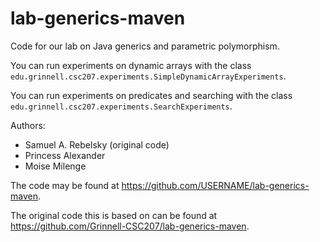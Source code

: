 lab-generics-maven
==================

Code for our lab on Java generics and parametric polymorphism.

You can run experiments on dynamic arrays with the class
`edu.grinnell.csc207.experiments.SimpleDynamicArrayExperiments`.

You can run experiments on predicates and searching with the class
`edu.grinnell.csc207.experiments.SearchExperiments`.

Authors:

* Samuel A. Rebelsky (original code)
* Princess Alexander
* Moise Milenge

The code may be found at <https://github.com/USERNAME/lab-generics-maven>.

The original code this is based on can be found at
<https://github.com/Grinnell-CSC207/lab-generics-maven>.
